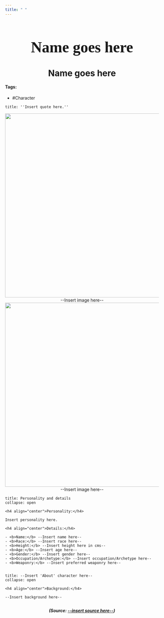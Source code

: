 ```yaml
---
title: " "
---
```


<h1 align="center" style="color: --insert hex color here--; font-family:pso2_font; font-size:50px;">Name goes here</h1>
<h1 align="center">Name goes here</h1>

#### Tags:

- #Character

```ad-quote
title: ''Insert quote here.'' 
```

<p align="center">
	<img width="600" src=""> --Insert image here--
	<img width="600" src=""> --Insert image here--
</p>




```ad-summary
title: Personality and details
collapse: open

<h4 align="center">Personality:</h4>

Insert personality here.

<h4 align="center">Details:</h4>

- <b>Name:</b> --Insert name here--
- <b>Race:</b> --Insert race here--
- <b>Height:</b> --Insert height here in cms-- 
- <b>Age:</b> --Insert age here--
- <b>Gender:</b> --Insert gender here--
- <b>Occupation/Archetype:</b> --Insert occupation/Archetype here--
- <b>Weaponry:</b> --Insert preferred weaponry here--


```

```ad-summary
title: --Insert 'About' character here--
collapse: open

<h4 align="center">Background:</h4>

--Insert background here--


```



***<p align="center">(Source: <a href="--insert website source here.com--">--insert source here--</a>)</p>***